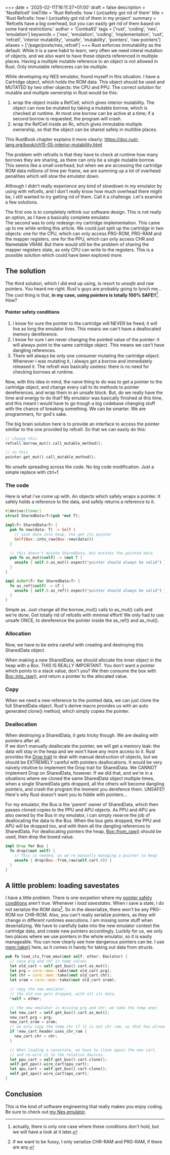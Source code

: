 +++
date = '2025-02-11T16:11:37+01:00'
draft = false
description = 'NesRefcell'
linkTitle = 'Rust Refcells: how I (un)safely got rid of them'
title = 'Rust Refcells: how I (un)safely got rid of them in my project'
summary = 'Refcells have a big overhead, but you can easily get rid of them based on some hard restrictions.'
author = 'Comba92'
tags = ['rust', 'coding', 'nes', 'emulation']
keywords = ['nes', 'emulation', 'coding', 'implementation', 'rust', 'refcell', 'interior mutability', 'unsafe', 'mutability', 'pointers', 'raw pointers']
aliases = ['/page/posts/nes_refcell']
+++
Rust enforces immutability as the default. While it is a sane habit to learn, very often we need interal mutation of objects, and we also want to have these objects referenced in multiple places. Having a multiple mutable reference to an object is not allowed in Rust. Only immutable refenceres can be multiple.

While developing my NES emulator, found myself in this situation. I have a Cartridge object, which holds the ROM data. This object should be used and MUTATED by two other objects: the CPU and PPU.
The correct solution for mutable and multiple ownership in Rust would be this:
1. wrap the object inside a RefCell, which gives interior mutability. The object can now be mutated by taking a mutable borrow, which is checked at runtime. At most one borrow can be active at a time; if a second borrow is requested, the program will crash.
2. wrap the RefCell inside an Rc, which gives immutable multiple ownership, so that the object can be shared safely in multible places.

This RustBook chapter explains it more clearly: https://doc.rust-lang.org/book/ch15-05-interior-mutability.html

The problem with refcells is that they have to check at runtime how many borrows they are sharing, as there can only be a single mutable borrow. This seems like a small overhead, but when we are accessing the cartridge ROM data millions of time per frame, we are summing up a lot of overhead penalities which will slow the emulator down.

Although I didn't really experience any kind of slowdown in my emulator by using with refcells, and I don't really know how much overhead there might be, I still wanted to try getting rid of them. Call it a challenge. Let's examine a few solutions.

The first one is to completely rethink our software design. This is not really an option, as I have a basically complete emulator.
<br>
The second was to only redesign my cartridge implementation. This came up to me while writing this article. We could just split up the cartridge in two objects: one for the CPU, which can only access PRG-ROM, PRG-RAM and the mapper registers, one for the PPU, which can only access CHR and Nametable VRAM. But there would still be the problem of sharing the mapper registers state, as only CPU can write to the registers. This is a possible solution which could have been explored more.


## The solution 
The third solution, which I did end up using, is resort to *unsafe* and *raw* pointers. You heard me right. Rust's guys are probably going to lynch me...
<br>
The cool thing is that, **in my case, using pointers is totally 100% SAFE!!**[^1]. How?

#### Pointer safety conditions
1. I know for sure the pointer to the cartridge will NEVER be freed; it will live as long the emulator lives. This means we can't have a deallocated memory dereference.
2. I know for sure I am never changing the pointed value of the pointer: it will always point to the same cartridge object. This means we can't have dangling references.
3. There will always be only one consumer mutating the cartridge object. Whenever i was mutating it, i always got a borrow and immediately released it. The refcell was basically useless: there is no need for checking borrows at runtime.

[^1]: actually, there is only one case where these conditions don't hold, but we will have a look at it later.

Now, with this idea in mind, the naive thing to do was to get a pointer to the cartridge object, and change every call to its methods to pointer dereferences, and wrap them in an unsafe block. But, do we really have the time and energy to do that? My emulator was basically finished at this time, and this meant i would have to go trough a big codebase changing stuff with the chance of breaking something.
We can be smarter. We are programmers, for god's sake.

The big brain solution here is to provide an interface to access the pointer similiar to the one provided by refcell.
So that we can easily do this:
```rust
// change this
refcell.borrow_mut().call_mutable_method();

// to this
pointer.get_mut().call_mutable_method();
```
No unsafe spreading across the code. No big code modification. Just a simple replace with ctrl+f.

### The code
Here is what i've come up with. An objects which safely wraps a pointer. It safely holds a reference to the data, and safely returns a reference to it.
```rust
#[derive(Clone)]
struct SharedData<T>(pub *mut T);

impl<T> SharedData<T> {
  pub fn new(data: T) -> Self {
    // save data into heap, the get its pointer
    Self(Box::into_raw(Box::new(data)))
  }

  // this doesn't mutate SharedData, but mutates the pointed data.
  pub fn as_mut(&self) -> &mut T {
    unsafe { self.0.as_mut().expect("pointer should always be valid") }
  }
}

impl AsRef<T> for SharedData<T> {
  fn as_ref(&self) -> &T {
    unsafe { self.0.as_ref().expect("pointer should always be valid") }
  }
}
```

Simple as. Just change all the borrow_mut() calls to as_mut() calls and we're done. Got totally rid of refcells with minimal effort!
We only had to use unsafe ONCE, to dereference the pointer inside the as_ref() and as_mut().

### Allocation
Now, we have to be extra careful with creating and destroying this SharedData object.

When making a new SharedData, we should allocate the inner object in the heap with a Box. THIS IS REALLY IMPORTANT. You don't want a pointer which points to a stack value, don't you? We then consume the box with [Box::into_raw()](https://doc.rust-lang.org/std/boxed/struct.Box.html#method.into_raw), and return a pointer to the allocated value.

### Copy
When we need a new reference to the pointed data, we can just clone the full SharedData object. Rust's derive macro provides us with an auto generated clone() method, which simply copies the pointer.

### Deallocation
When destroying a SharedData, it gets tricky though. We are dealing with pointers after all. 
<br>
If we don't manually deallocate the pointer, we will get a memory leak: the data will stay in the heap and we won't have any more access to it. Rust provides the [Drop trait](https://doc.rust-lang.org/std/ops/trait.Drop.html) to deal with manual destruction of objects, but we should be EXTREMELY careful with pointers deallocations.
It would be very naively intuitive to implement the Drop trait for SharedData. We CANNOT implement Drop on SharedData, however. If we did that, and we're in a situations where we cloned the same SharedData object multiple times, when a single SharedData gets dropped, all the others will become dangling pointers, and crash the program the moment you derefence them. UNSAFE!!
Here's why Rust doesn't want you to fiddle with pointers...

For my emulator, the Bus is the 'parent' owner of SharedData, which then passes cloned copies to the PPU and APU objects. As PPU and APU are also owned by the Bus in my emulator, i can simply reserve the job of deallocating the data to the Bus. When the bus gets dropped, the PPU and APU will be dropped too, and with them all the dangling references to SharedData.
For deallocating pointers the heap, [Box::from_raw()](https://doc.rust-lang.org/std/boxed/struct.Box.html#method.from_raw) should be used, then drop the boxed value.

```rust
impl Drop for Bus {
  fn drop(&mut self) {
    // This is needed, as we're manually managing a pointer to heap
    unsafe { drop(Box::from_raw(self.cart.0)) }
  }
}
```

## A little problem: loading savestates
I have a little problem. There is one excpetion where my [pointer safety conditions](#pointer-safety-conditions) aren't true. Whenever i *load savestates*.
When i save a state, i do not serialize the ROM data[^2]. So in the deserialize, there won't be any PRG-ROM nor CHR-ROM. Also, you can't really serialize pointers, as they will change in different runtimes executions.
I am missing some stuff when deserializing. We have to carefully bake into the new emulator context the cartridge data, and create new pointers accordingly. Luckily for us, we only two places where we use pointers in the whole emulator, so it is easily manageable. 
You can now clearly see how dangerous pointers can be.
I use [mem::take()](https://doc.rust-lang.org/std/mem/fn.take.html) here, as it comes in handy for taking out data from structs.

[^2]: if we want to be fussy, I only serialize CHR-RAM and PRG-RAM, if there are any.

```rust
pub fn load_ctx_from_emu(&mut self, other: Emulator) {
  // save prg and chr in temp values
  let old_cart = self.get_bus().cart.as_mut();
  let prg = core::mem::take(&mut old_cart.prg);
  let chr = core::mem::take(&mut old_cart.chr);
  let sram = core::mem::take(&mut old_cart.sram);

  // copy the new emulator.
  // the old one gets dropped, with all its data.
  *self = other;

  // the new emulator is missing prg and chr; we take the temp ones
  let new_cart = self.get_bus().cart.as_mut();
  new_cart.prg = prg;
  new_cart.sram = sram;
  // we only copy the temp chr if it is not chr ram, as that has already been deserialized by serde
  if !new_cart.header.uses_chr_ram {
    new_cart.chr = chr;
  }

  // When loading a savestate, we have to clone again the new cart, 
  // and re-wire it to the relative devices.
  let ppu_cart = self.get_bus().cart.clone();
  self.get_ppu().wire_cart(ppu_cart);
  let apu_cart = self.get_bus().cart.clone();
  self.get_apu().wire_cart(apu_cart);
}
```

## Conclusion
This is the kind of software engineering that really makes you enjoy coding. Be sure to check out [my Nes emulator](https://github.com/Comba92/nen-emulator).